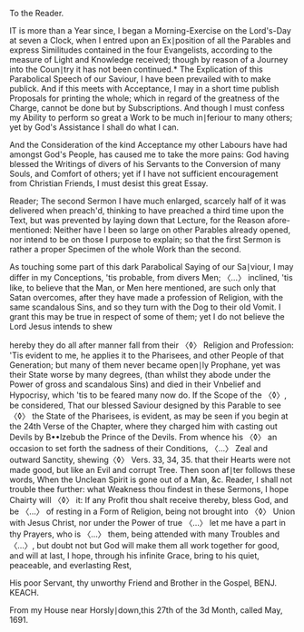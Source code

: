 To the Reader.



IT is more than a Year since, I began a Morning-Exercise on the Lord's-Day at seven a Clock, when I entred upon an Ex∣position of all the Parables and express Similitudes contained in the four Evangelists, according to the measure of Light and Knowledge received; though by reason of a Journey into the Coun∣try it has not been continued.\* The Explication of this Parabolical Speech of our Saviour, I have been prevailed with to make publick. And if this meets with Acceptance, I may in a short time publish Proposals for printing the whole; which in regard of the greatness of the Charge, cannot be done but by Subscriptions. And though I must confess my Ability to perform so great a Work to be much in∣feriour to many others; yet by God's Assistance I shall do what I can.



And the Consideration of the kind Acceptance my other Labours have had amongst God's People, has caused me to take the more pains: God having blessed the Writings of divers of his Servants to the Conversion of many Souls, and Comfort of others; yet if I have not sufficient encouragement from Christian Friends, I must desist this great Essay.



Reader; The second Sermon I have much enlarged, scarcely half of it was delivered when preach'd, thinking to have preached a third time upon the Text, but was prevented by laying down that Lecture, for the Reason afore-mentioned: Neither have I been so large on other Parables already opened, nor intend to be on those I purpose to explain; so that the first Sermon is rather a proper Specimen of the whole Work than the second.



As touching some part of this dark Parabolical Saying of our Sa∣viour, I may differ in my Conceptions, 'tis probable, from divers Men; 〈…〉 inclined, 'tis like, to believe that the Man, or Men here mentioned, are such only that Satan overcomes, after they have made a profession of Religion, with the same scandalous Sins, and so they turn with the Dog to their old Vomit. I grant this may be true in respect of some of them; yet I do not believe the Lord Jesus intends to shew



hereby they do all after manner fall from their 〈◊〉 Religion and Profession: 'Tis evident to me, he applies it to the Pharisees, and other People of that Generation; but many of them never became open∣ly Prophane, yet was their State worse by many degrees, \(than whilst they abode under the Power of gross and scandalous Sins\) and died in their Vnbelief and Hypocrisy, which 'tis to be feared many now do. If the Scope of the 〈◊〉, be considered, That our blessed Saviour designed by this Parable to see 〈◊〉 the State of the Pharisees, is evident, as may be seen if you begin at the 24th Verse of the Chapter, where they charged him with casting out Devils by B••lzebub the Prince of the Devils. From whence his 〈◊〉 an occasion to set forth the sadness of their Conditions, 〈…〉 Zeal and outward Sanctity, shewing〈◊〉 Vers. 33, 34, 35. that their Hearts were not made good, but like an Evil and corrupt Tree. Then soon af∣ter follows these words, When the Unclean Spirit is gone out of a Man, &c. Reader, I shall not trouble thee further: what Weakness thou findest in these Sermons, I hope Chairty will 〈◊〉 it: If any Profit thou shalt receive thereby, bless God, and be 〈…〉 of resting in a Form of Religion, being not brought into 〈◊〉 Union with Jesus Christ, nor under the Power of true 〈…〉 let me have a part in thy Prayers, who is 〈…〉 them, being attended with many Troubles and 〈…〉, but doubt not but God will make them all work together for good, and will at last, I hope, through his infinite Grace, bring to his quiet, peaceable, and everlasting Rest,



His poor Servant, thy unworthy Friend and Brother in the Gospel, BENJ. KEACH.

From my House near Horsly∣down,this 27th of the 3d Month, called May, 1691.

